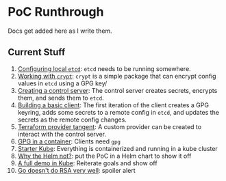 # PoC Runthrough

Docs get added here as I write them.

## Current Stuff

1. [Configuring local `etcd`](./01-etcd.md): `etcd` needs to be running somewhere.
2. [Working with `crypt`](./02-crypt.md): `crypt` is a simple package that can encrypt config values in `etcd` using a GPG key/
3. [Creating a control server](./03-control-server.md): The control server creates secrets, encrypts them, and sends them to `etcd`.
4. [Building a basic client](./04-simple-client.md): The first iteration of the client creates a GPG keyring, adds some secrets to a remote config in `etcd`, and updates the secrets as the remote config changes.
5. [Terraform provider tangent](./05-terraform-provider.md): A custom provider can be created to interact with the control server.
6. [GPG in a container](./06-client-container.md): Clients need `gpg`
7. [Starter Kube](./07-kubernetes.md): Everything is containerized and running in a kube cluster
8. [Why the Helm not?](./08-helm.md): put the PoC in a Helm chart to show it off
9. [A full demo in Kube](./09-first-full-demo.md): Reiterate goals and show off
10. [Go doesn't do RSA very well](./10-converting-to-openpgp.md): spoiler alert
